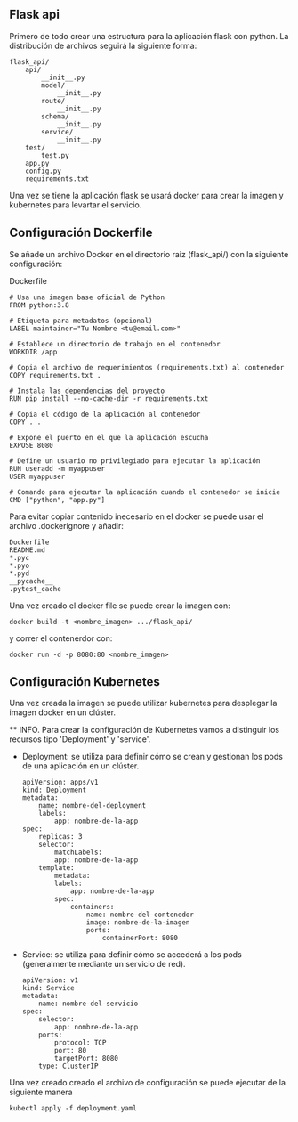 ## Flask api
Primero de todo crear una estructura para la aplicación flask con python. La distribución de archivos seguirá la siguiente forma:

```
flask_api/
    api/
        __init__.py
        model/
            __init__.py
        route/
            __init__.py
        schema/
            __init__.py
        service/
            __init__.py
    test/
        test.py
    app.py
    config.py
    requirements.txt
```
Una vez se tiene la aplicación flask se usará docker para crear la imagen y kubernetes para levartar el servicio.

## Configuración Dockerfile
Se añade un archivo Docker en el directorio raiz (flask_api/) con la siguiente configuración:

Dockerfile
```
# Usa una imagen base oficial de Python
FROM python:3.8

# Etiqueta para metadatos (opcional)
LABEL maintainer="Tu Nombre <tu@email.com>"

# Establece un directorio de trabajo en el contenedor
WORKDIR /app

# Copia el archivo de requerimientos (requirements.txt) al contenedor
COPY requirements.txt .

# Instala las dependencias del proyecto
RUN pip install --no-cache-dir -r requirements.txt

# Copia el código de la aplicación al contenedor
COPY . .

# Expone el puerto en el que la aplicación escucha
EXPOSE 8080

# Define un usuario no privilegiado para ejecutar la aplicación
RUN useradd -m myappuser
USER myappuser

# Comando para ejecutar la aplicación cuando el contenedor se inicie
CMD ["python", "app.py"]

```

Para evitar copiar contenido inecesario en el docker se puede usar el archivo .dockerignore y añadir:

```
Dockerfile
README.md
*.pyc
*.pyo
*.pyd
__pycache__
.pytest_cache
```
Una vez creado el docker file se puede crear la imagen con:

```docker build -t <nombre_imagen> .../flask_api/```

y correr el contenerdor con:

```docker run -d -p 8080:80 <nombre_imagen>```

## Configuración Kubernetes 
Una vez creada la imagen se puede utilizar kubernetes para desplegar la imagen docker en un clúster.

** INFO.
Para crear la configuración de Kubernetes vamos a distinguir los recursos tipo 'Deployment' y 'service'.

- Deployment: se utiliza para definir cómo se crean y gestionan los pods de una aplicación en un clúster.
    ```
    apiVersion: apps/v1
    kind: Deployment
    metadata:
        name: nombre-del-deployment
        labels:
            app: nombre-de-la-app
    spec:
        replicas: 3
        selector:
            matchLabels:
            app: nombre-de-la-app
        template:
            metadata:
            labels:
                app: nombre-de-la-app
            spec:
                containers:
                    name: nombre-del-contenedor
                    image: nombre-de-la-imagen
                    ports:
                        containerPort: 8080
    ```
- Service: se utiliza para definir cómo se accederá a los pods (generalmente mediante un servicio de red).
    ```
    apiVersion: v1
    kind: Service
    metadata:
        name: nombre-del-servicio
    spec:
        selector:
            app: nombre-de-la-app
        ports:
            protocol: TCP
            port: 80
            targetPort: 8080
        type: ClusterIP
    ```

Una vez creado creado el archivo de configuración se puede ejecutar de la siguiente manera

```kubectl apply -f deployment.yaml```

